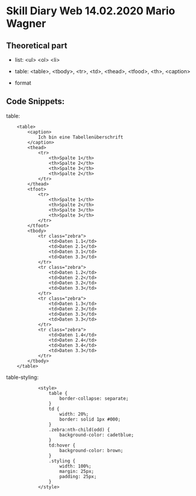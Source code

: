 # Skill Diary Web 14.02.2020 Mario Wagner

## Theoretical part

* list: \<ul> \<ol> \<li>

* table: \<table>, \<tbody>, \<tr>, \<td>, \<thead>, \<tfood>, \<th>, \<caption>

* format
    
    
## Code Snippets:

table:

        <table>
            <caption>
                Ich bin eine Tabellenüberschrift
            </caption>
            <thead>
                <tr>
                    <th>Spalte 1</th>
                    <th>Spalte 2</th>
                    <th>Spalte 3</th>
                    <th>Spalte 2</th>
                </tr>
            </thead>
            <tfoot>
                <tr>
                    <th>Spalte 1</th>
                    <th>Spalte 2</th>
                    <th>Spalte 3</th>
                    <th>Spalte 3</th>
                </tr>
            </tfoot>
            <tbody>
                <tr class="zebra">
                    <td>Daten 1.1</td>
                    <td>Daten 2.1</td>
                    <td>Daten 3.1</td>
                    <td>Daten 3.3</td>
                </tr>
                <tr class="zebra">
                    <td>Daten 1.2</td>
                    <td>Daten 2.2</td>
                    <td>Daten 3.2</td>
                    <td>Daten 3.3</td>
                </tr>
                <tr class="zebra">
                    <td>Daten 1.3</td>
                    <td>Daten 2.3</td>
                    <td>Daten 3.3</td>
                    <td>Daten 3.3</td>
                </tr>
                <tr class="zebra">
                    <td>Daten 1.4</td>
                    <td>Daten 2.4</td>
                    <td>Daten 3.4</td>
                    <td>Daten 3.3</td>
                </tr>
            </tbody>
        </table>
        
table-styling:
        
                <style>
                    table {
                        border-collapse: separate;
                    }
                    td {
                        width: 20%;
                        border: solid 1px #000;
                    }
                    .zebra:nth-child(odd) {
                        background-color: cadetblue;
                    }
                    td:hover {
                        background-color: brown;
                    }
                    .styling {
                        width: 100%;
                        margin: 25px;
                        padding: 25px;
                    }
                </style>
